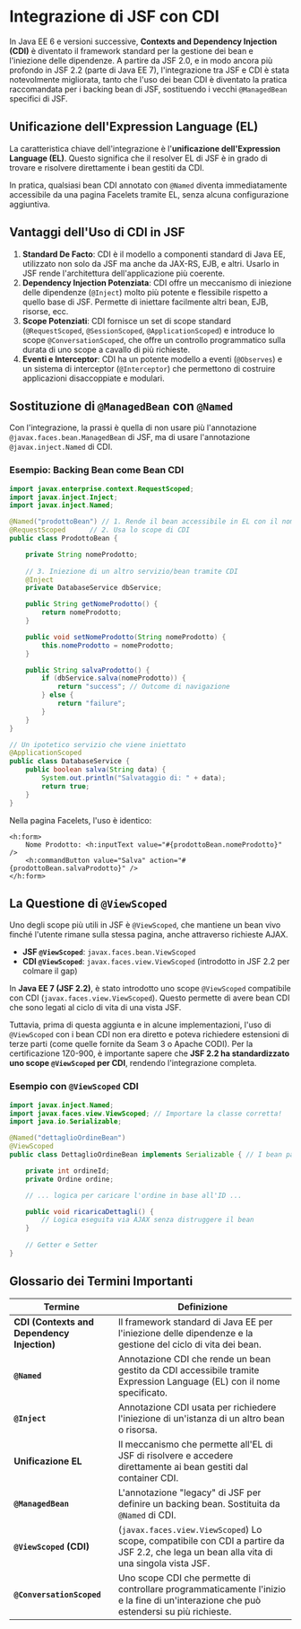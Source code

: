 # Integrazione di JSF con CDI

In Java EE 6 e versioni successive, **Contexts and Dependency Injection (CDI)** è diventato il framework standard per la gestione dei bean e l'iniezione delle dipendenze. A partire da JSF 2.0, e in modo ancora più profondo in JSF 2.2 (parte di Java EE 7), l'integrazione tra JSF e CDI è stata notevolmente migliorata, tanto che l'uso dei bean CDI è diventato la pratica raccomandata per i backing bean di JSF, sostituendo i vecchi `@ManagedBean` specifici di JSF.

## Unificazione dell'Expression Language (EL)

La caratteristica chiave dell'integrazione è l'**unificazione dell'Expression Language (EL)**. Questo significa che il resolver EL di JSF è in grado di trovare e risolvere direttamente i bean gestiti da CDI.

In pratica, qualsiasi bean CDI annotato con `@Named` diventa immediatamente accessibile da una pagina Facelets tramite EL, senza alcuna configurazione aggiuntiva.

## Vantaggi dell'Uso di CDI in JSF

1. **Standard De Facto**: CDI è il modello a componenti standard di Java EE, utilizzato non solo da JSF ma anche da JAX-RS, EJB, e altri. Usarlo in JSF rende l'architettura dell'applicazione più coerente.
2. **Dependency Injection Potenziata**: CDI offre un meccanismo di iniezione delle dipendenze (`@Inject`) molto più potente e flessibile rispetto a quello base di JSF. Permette di iniettare facilmente altri bean, EJB, risorse, ecc.
3. **Scope Potenziati**: CDI fornisce un set di scope standard (`@RequestScoped`, `@SessionScoped`, `@ApplicationScoped`) e introduce lo scope `@ConversationScoped`, che offre un controllo programmatico sulla durata di uno scope a cavallo di più richieste.
4. **Eventi e Interceptor**: CDI ha un potente modello a eventi (`@Observes`) e un sistema di interceptor (`@Interceptor`) che permettono di costruire applicazioni disaccoppiate e modulari.

## Sostituzione di `@ManagedBean` con `@Named`

Con l'integrazione, la prassi è quella di non usare più l'annotazione `@javax.faces.bean.ManagedBean` di JSF, ma di usare l'annotazione `@javax.inject.Named` di CDI.

### Esempio: Backing Bean come Bean CDI

```java
import javax.enterprise.context.RequestScoped;
import javax.inject.Inject;
import javax.inject.Named;

@Named("prodottoBean") // 1. Rende il bean accessibile in EL con il nome "prodottoBean"
@RequestScoped      // 2. Usa lo scope di CDI
public class ProdottoBean {

    private String nomeProdotto;
    
    // 3. Iniezione di un altro servizio/bean tramite CDI
    @Inject
    private DatabaseService dbService;

    public String getNomeProdotto() {
        return nomeProdotto;
    }

    public void setNomeProdotto(String nomeProdotto) {
        this.nomeProdotto = nomeProdotto;
    }

    public String salvaProdotto() {
        if (dbService.salva(nomeProdotto)) {
            return "success"; // Outcome di navigazione
        } else {
            return "failure";
        }
    }
}

// Un ipotetico servizio che viene iniettato
@ApplicationScoped
public class DatabaseService {
    public boolean salva(String data) {
        System.out.println("Salvataggio di: " + data);
        return true;
    }
}
```

Nella pagina Facelets, l'uso è identico:

```xhtml
<h:form>
    Nome Prodotto: <h:inputText value="#{prodottoBean.nomeProdotto}" />
    <h:commandButton value="Salva" action="#{prodottoBean.salvaProdotto}" />
</h:form>
```

## La Questione di `@ViewScoped`

Uno degli scope più utili in JSF è `@ViewScoped`, che mantiene un bean vivo finché l'utente rimane sulla stessa pagina, anche attraverso richieste AJAX.

- **JSF `@ViewScoped`**: `javax.faces.bean.ViewScoped`
- **CDI `@ViewScoped`**: `javax.faces.view.ViewScoped` (introdotto in JSF 2.2 per colmare il gap)

In **Java EE 7 (JSF 2.2)**, è stato introdotto uno scope `@ViewScoped` compatibile con CDI (`javax.faces.view.ViewScoped`). Questo permette di avere bean CDI che sono legati al ciclo di vita di una vista JSF.

Tuttavia, prima di questa aggiunta e in alcune implementazioni, l'uso di `@ViewScoped` con i bean CDI non era diretto e poteva richiedere estensioni di terze parti (come quelle fornite da Seam 3 o Apache CODI). Per la certificazione 1Z0-900, è importante sapere che **JSF 2.2 ha standardizzato uno scope `@ViewScoped` per CDI**, rendendo l'integrazione completa.

### Esempio con `@ViewScoped` CDI

```java
import javax.inject.Named;
import javax.faces.view.ViewScoped; // Importare la classe corretta!
import java.io.Serializable;

@Named("dettaglioOrdineBean")
@ViewScoped
public class DettaglioOrdineBean implements Serializable { // I bean passivanti devono essere Serializable

    private int ordineId;
    private Ordine ordine;

    // ... logica per caricare l'ordine in base all'ID ...

    public void ricaricaDettagli() {
        // Logica eseguita via AJAX senza distruggere il bean
    }
    
    // Getter e Setter
}
```

## Glossario dei Termini Importanti

| Termine                 | Definizione                                                                                                                            |
| ----------------------- | -------------------------------------------------------------------------------------------------------------------------------------- |
| **CDI (Contexts and Dependency Injection)** | Il framework standard di Java EE per l'iniezione delle dipendenze e la gestione del ciclo di vita dei bean.          |
| **`@Named`**            | Annotazione CDI che rende un bean gestito da CDI accessibile tramite Expression Language (EL) con il nome specificato.                   |
| **`@Inject`**           | Annotazione CDI usata per richiedere l'iniezione di un'istanza di un altro bean o risorsa.                                              |
| **Unificazione EL**     | Il meccanismo che permette all'EL di JSF di risolvere e accedere direttamente ai bean gestiti dal container CDI.                         |
| **`@ManagedBean`**      | L'annotazione "legacy" di JSF per definire un backing bean. Sostituita da `@Named` di CDI.                                               |
| **`@ViewScoped` (CDI)** | (`javax.faces.view.ViewScoped`) Lo scope, compatibile con CDI a partire da JSF 2.2, che lega un bean alla vita di una singola vista JSF. |
| **`@ConversationScoped`** | Uno scope CDI che permette di controllare programmaticamente l'inizio e la fine di un'interazione che può estendersi su più richieste. |
